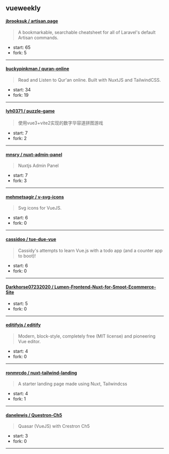 ## vueweekly

#### [jbrooksuk / artisan.page](https://github.com/jbrooksuk/artisan.page)

> A bookmarkable, searchable cheatsheet for all of Laravel's default Artisan commands.

+ start: 65
+ fork: 5

----


#### [buckypinkman / quran-online](https://github.com/buckypinkman/quran-online)

> Read and Listen to Qur'an online. Built with NuxtJS and TailwindCSS.

+ start: 34
+ fork: 19

----


#### [lyh0371 / puzzle-game](https://github.com/lyh0371/puzzle-game)

> 使用vue3+vite2实现的数字华容道拼图游戏

+ start: 7
+ fork: 2

----


#### [mnsry / nuxt-admin-panel](https://github.com/mnsry/nuxt-admin-panel)

> Nuxtjs Admin Panel

+ start: 7
+ fork: 3

----


#### [mehmetsagir / v-svg-icons](https://github.com/mehmetsagir/v-svg-icons)

> Svg icons for VueJS.

+ start: 6
+ fork: 0

----


#### [cassidoo / tue-due-vue](https://github.com/cassidoo/tue-due-vue)

> Cassidy's attempts to learn Vue.js with a todo app (and a counter app to boot)!

+ start: 6
+ fork: 0

----


#### [Darkhorse07232020 / Lumen-Frontend-Nuxt-for-Smoot-Ecommerce-Site](https://github.com/Darkhorse07232020/Lumen-Frontend-Nuxt-for-Smoot-Ecommerce-Site)

> 

+ start: 5
+ fork: 0

----


#### [editifyjs / editify](https://github.com/editifyjs/editify)

> Modern, block-style, completely free (MIT license) and pioneering Vue editor.

+ start: 4
+ fork: 0

----


#### [ronmrcdo / nuxt-tailwind-landing](https://github.com/ronmrcdo/nuxt-tailwind-landing)

> A starter landing page made using Nuxt, Tailwindcss

+ start: 4
+ fork: 1

----


#### [danelewis / Questron-Ch5](https://github.com/danelewis/Questron-Ch5)

> Quasar (VueJS) with Crestron Ch5

+ start: 3
+ fork: 0

----

